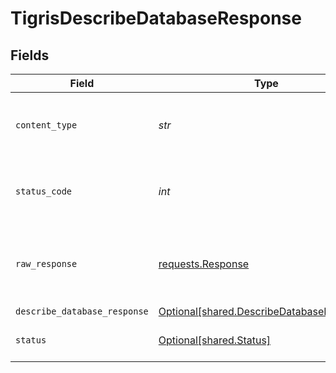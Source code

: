 # TigrisDescribeDatabaseResponse


## Fields

| Field                                                                                        | Type                                                                                         | Required                                                                                     | Description                                                                                  |
| -------------------------------------------------------------------------------------------- | -------------------------------------------------------------------------------------------- | -------------------------------------------------------------------------------------------- | -------------------------------------------------------------------------------------------- |
| `content_type`                                                                               | *str*                                                                                        | :heavy_check_mark:                                                                           | HTTP response content type for this operation                                                |
| `status_code`                                                                                | *int*                                                                                        | :heavy_check_mark:                                                                           | HTTP response status code for this operation                                                 |
| `raw_response`                                                                               | [requests.Response](https://requests.readthedocs.io/en/latest/api/#requests.Response)        | :heavy_check_mark:                                                                           | Raw HTTP response; suitable for custom response parsing                                      |
| `describe_database_response`                                                                 | [Optional[shared.DescribeDatabaseResponse]](../../models/shared/describedatabaseresponse.md) | :heavy_minus_sign:                                                                           | OK                                                                                           |
| `status`                                                                                     | [Optional[shared.Status]](../../models/shared/status.md)                                     | :heavy_minus_sign:                                                                           | Default error response                                                                       |